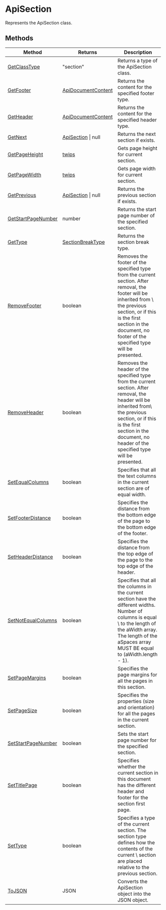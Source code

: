# ApiSection

Represents the ApiSection class.


## Methods

| Method | Returns | Description |
| ------ | ------- | ----------- |
| [GetClassType](./Methods/GetClassType.md) | "section" | Returns a type of the ApiSection class. |
| [GetFooter](./Methods/GetFooter.md) | [ApiDocumentContent](../ApiDocumentContent/ApiDocumentContent.md) | Returns the content for the specified footer type. |
| [GetHeader](./Methods/GetHeader.md) | [ApiDocumentContent](../ApiDocumentContent/ApiDocumentContent.md) | Returns the content for the specified header type. |
| [GetNext](./Methods/GetNext.md) | [ApiSection](../ApiSection/ApiSection.md) \| null | Returns the next section if exists. |
| [GetPageHeight](./Methods/GetPageHeight.md) | [twips](../Enumeration/twips.md) | Gets page height for current section. |
| [GetPageWidth](./Methods/GetPageWidth.md) | [twips](../Enumeration/twips.md) | Gets page width for current section. |
| [GetPrevious](./Methods/GetPrevious.md) | [ApiSection](../ApiSection/ApiSection.md) \| null | Returns the previous section if exists. |
| [GetStartPageNumber](./Methods/GetStartPageNumber.md) | number | Returns the start page number of the specified section. |
| [GetType](./Methods/GetType.md) | [SectionBreakType](../Enumeration/SectionBreakType.md) | Returns the section break type. |
| [RemoveFooter](./Methods/RemoveFooter.md) | boolean | Removes the footer of the specified type from the current section. After removal, the footer will be inherited from \ the previous section, or if this is the first section in the document, no footer of the specified type will be presented. |
| [RemoveHeader](./Methods/RemoveHeader.md) | boolean | Removes the header of the specified type from the current section. After removal, the header will be inherited from\ the previous section, or if this is the first section in the document, no header of the specified type will be presented. |
| [SetEqualColumns](./Methods/SetEqualColumns.md) | boolean | Specifies that all the text columns in the current section are of equal width. |
| [SetFooterDistance](./Methods/SetFooterDistance.md) | boolean | Specifies the distance from the bottom edge of the page to the bottom edge of the footer. |
| [SetHeaderDistance](./Methods/SetHeaderDistance.md) | boolean | Specifies the distance from the top edge of the page to the top edge of the header. |
| [SetNotEqualColumns](./Methods/SetNotEqualColumns.md) | boolean | Specifies that all the columns in the current section have the different widths. Number of columns is equal \ to the length of the aWidth array. The length of the aSpaces array MUST BE equal to (aWidth.length - 1). |
| [SetPageMargins](./Methods/SetPageMargins.md) | boolean | Specifies the page margins for all the pages in this section. |
| [SetPageSize](./Methods/SetPageSize.md) | boolean | Specifies the properties (size and orientation) for all the pages in the current section. |
| [SetStartPageNumber](./Methods/SetStartPageNumber.md) | boolean | Sets the start page number for the specified section. |
| [SetTitlePage](./Methods/SetTitlePage.md) | boolean | Specifies whether the current section in this document has the different header and footer for the section first page. |
| [SetType](./Methods/SetType.md) | boolean | Specifies a type of the current section. The section type defines how the contents of the current \ section are placed relative to the previous section. |
| [ToJSON](./Methods/ToJSON.md) | JSON | Converts the ApiSection object into the JSON object. |
